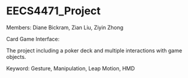 # EECS4471_Project

Members: Diane Bickram, Zian Liu, Ziyin Zhong

Card Game Interface: 

The project including a poker deck and multiple interactions with game objects. 

Keyword: Gesture, Manipulation, Leap Motion, HMD
